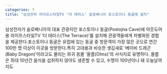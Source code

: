 ```yaml
---
categories: f
title: "삼성전자 라이프스타일TV ‘더 테라스’ 슬로베니아 포스토이나 동굴에 설치"
---
```

삼성전자가 슬로베니아의 대표 관광지인 포스토이나 동굴(Postojna Cave)에 아웃도어용 라이프스타일TV ‘더 테라스(The Terrace)’를 설치해 관광객들에게 차별화된 경험을 제공한다.포스토이나 동굴은 유럽에 있는 동굴 중 방문객이 가장 많은 곳으로 연간 100만 명 이상이 이곳을 방문한다.특히 고대용과 비슷한 생김새로 ‘베이비 드래곤(Baby Dragon)’이라고도 불리는 희귀 동물 ‘올름(Olms)’의 서식지로 유명하다. 올름은 최대 10년간 음식을 섭취하지 않아도 생존할 수 있고, 수명이 100년이나 돼 오늘날까지도
